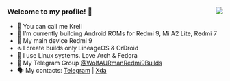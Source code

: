 ### Welcome to my profile! 🤟 <img align="right" src="https://user-images.githubusercontent.com/93985232/194731947-2106c79a-5ec8-4206-a496-2dc8c2213a24.gif"/>

- 👤 You can call me Krell 
- 📱 I’m currently building Android ROMs for Redmi 9, Mi A2 Lite, Redmi 7
- 📲 My main device Redmi 9
- 🔝 I create builds only LineageOS & CrDroid
- 🐧 I use Linux systems. Love Arch & Fedora
- 👥 My Telegram Group [@WolfAURmanRedmi9Builds](https://t.me/WolfAURmanRedmi9Builds)
- 🗣 My contacts: [Telegram](https://t.me/red_hat_interprise13) | [Xda](https://forum.xda-developers.com/m/furry__wolf.11566643/)
